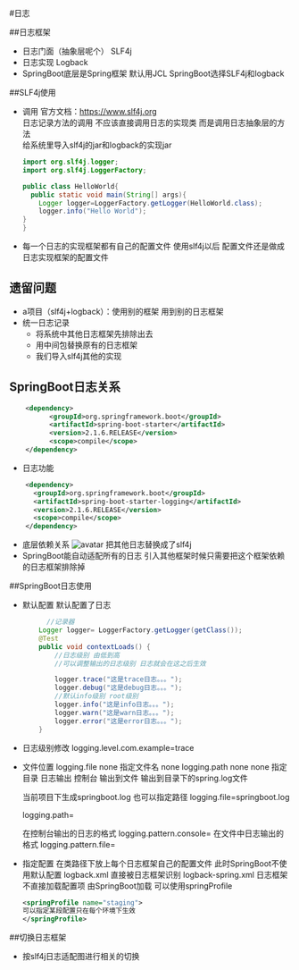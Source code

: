 #日志

##日志框架
- 日志门面（抽象层呢个） SLF4j
- 日志实现 Logback
- SpringBoot底层是Spring框架 默认用JCL
    SpringBoot选择SLF4j和logback
    
##SLF4j使用 
- 调用
    官方文档：https://www.slf4j.org  
    日志记录方法的调用 不应该直接调用日志的实现类 而是调用日志抽象层的方法  
    给系统里导入slf4j的jar和logback的实现jar
    ```java
    import org.slf4j.logger;
    import org.slf4j.LoggerFactory;
    
    public class HelloWorld{
      public static void main(String[] args){
        Logger logger=LoggerFactory.getLogger(HelloWorld.class);
        logger.info("Hello World");
    }
  }

- 每一个日志的实现框架都有自己的配置文件 使用slf4j以后 配置文件还是做成日志实现框架的配置文件

## 遗留问题
- a项目（slf4j+logback）：使用别的框架 用到别的日志框架
- 统一日志记录
    - 将系统中其他日志框架先排除出去
    - 用中间包替换原有的日志框架
    - 我们导入slf4j其他的实现
    
## SpringBoot日志关系
```xml
    <dependency>
          <groupId>org.springframework.boot</groupId>
          <artifactId>spring-boot-starter</artifactId>
          <version>2.1.6.RELEASE</version>
          <scope>compile</scope>
    </dependency>
```
- 日志功能
```xml
    <dependency>
      <groupId>org.springframework.boot</groupId>
      <artifactId>spring-boot-starter-logging</artifactId>
      <version>2.1.6.RELEASE</version>
      <scope>compile</scope>
    </dependency>
```
- 底层依赖关系
    ![avatar](/Users/lyj1996/Documents/markdown/pictures/logging1.png)
    把其他日志替换成了slf4j
- SpringBoot能自动适配所有的日志 引入其他框架时候只需要把这个框架依赖的日志框架排除掉

##SpringBoot日志使用
- 默认配置
    默认配置了日志
    ```java
          //记录器
    	Logger logger= LoggerFactory.getLogger(getClass());
    	@Test
    	public void contextLoads() {
    		//日志级别 由低到高
    		//可以调整输出的日志级别 日志就会在这之后生效
    
    		logger.trace("这是trace日志。。。");
    		logger.debug("这是debug日志。。。");
    		//默认info级别 root级别
    		logger.info("这是info日志。。。");
    		logger.warn("这是warn日志。。。");
    		logger.error("这是error日志。。。");
    	}

- 日志级别修改
    logging.level.com.example=trace

- 文件位置
    logging.file  none  指定文件名  none
    logging.path  none  none      指定目录
    日志输出       控制台  输出到文件  输出到目录下的spring.log文件
  
    当前项目下生成springboot.log 也可以指定路径
    logging.file=springboot.log 
    
    logging.path=
    
    在控制台输出的日志的格式
    logging.pattern.console=
    在文件中日志输出的格式
    logging.pattern.file=
- 指定配置
    在类路径下放上每个日志框架自己的配置文件 此时SpringBoot不使用默认配置
    logback.xml 直接被日志框架识别 
    logback-spring.xml 日志框架不直接加载配置项 由SpringBoot加载 可以使用springProfile
    ```xml
    <springProfile name="staging">
    可以指定某段配置只在每个环境下生效
    </springProfile>

##切换日志框架 
- 按slf4j日志适配图进行相关的切换